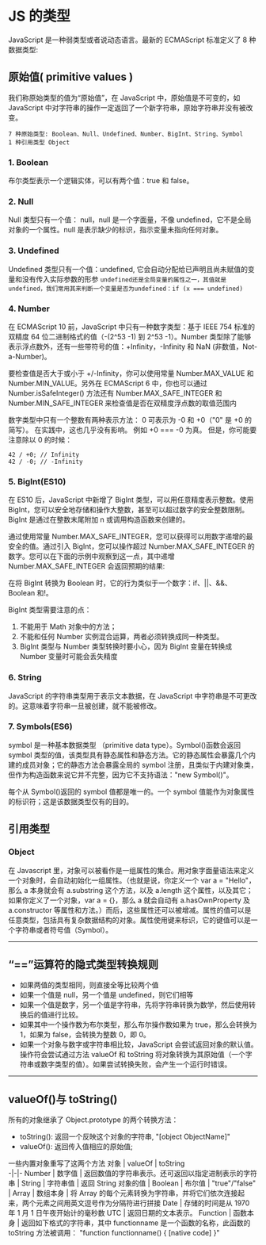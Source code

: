 # JS 的类型

JavaScript 是一种弱类型或者说动态语言。最新的 ECMAScript 标准定义了 8 种数据类型:

## 原始值( primitive values )

我们称原始类型的值为“原始值”，在 JavaScript 中，原始值是不可变的，如 JavaScript 中对字符串的操作一定返回了一个新字符串，原始字符串并没有被改变。

```[js]
7 种原始类型: Boolean、Null、Undefined、Number、BigInt、String、Symbol
1 种引用类型 Object
```

### 1. Boolean

布尔类型表示一个逻辑实体，可以有两个值：true 和 false。

### 2. Null

Null 类型只有一个值： null，null 是一个字面量，不像 undefined，它不是全局对象的一个属性。null 是表示缺少的标识，指示变量未指向任何对象。

### 3. Undefined

Undefined 类型只有一个值：undefined, 它会自动分配给已声明且尚未赋值的变量和没有传入实际参数的形参
`undefined还是全局变量的属性之一，其值就是undefined，我们常用其来判断一个变量是否为undefined：if (x === undefined)`

### 4. Number

在 ECMAScript 10 前，JavaScript 中只有一种数字类型：基于 IEEE 754 标准的双精度 64 位二进制格式的值（-(2^53 -1) 到 2^53 -1）。Number 类型除了能够表示浮点数外，还有一些带符号的值：+Infinity，-Infinity 和 NaN (非数值，Not-a-Number)。

要检查值是否大于或小于 +/-Infinity，你可以使用常量 Number.MAX_VALUE 和 Number.MIN_VALUE。另外在 ECMAScript 6 中，你也可以通过 Number.isSafeInteger() 方法还有 Number.MAX_SAFE_INTEGER 和 Number.MIN_SAFE_INTEGER 来检查值是否在双精度浮点数的取值范围内

数字类型中只有一个整数有两种表示方法： 0 可表示为 -0 和 +0（"0" 是 +0 的简写）。 在实践中，这也几乎没有影响。 例如 +0 === -0 为真。 但是，你可能要注意除以 0 的时候：

```[js]
42 / +0; // Infinity
42 / -0; // -Infinity
```

### 5. BigInt(ES10)

在 ES10 后，JavaScript 中新增了 BigInt 类型，可以用任意精度表示整数。使用 BigInt，您可以安全地存储和操作大整数，甚至可以超过数字的安全整数限制。BigInt 是通过在整数末尾附加 n 或调用构造函数来创建的。

通过使用常量 Number.MAX_SAFE_INTEGER，您可以获得可以用数字递增的最安全的值。通过引入 BigInt，您可以操作超过 Number.MAX_SAFE_INTEGER 的数字。您可以在下面的示例中观察到这一点，其中递增 Number.MAX_SAFE_INTEGER 会返回预期的结果:

在将 BigInt 转换为 Boolean 时，它的行为类似于一个数字：if、||、&&、Boolean 和!。

BigInt 类型需要注意的点：

1. 不能用于 Math 对象中的方法；
2. 不能和任何 Number 实例混合运算，两者必须转换成同一种类型。
3. BigInt 类型与 Number 类型转换时要小心，因为 BigInt 变量在转换成 Number 变量时可能会丢失精度

### 6. String

JavaScript 的字符串类型用于表示文本数据，在 JavaScript 中字符串是不可更改的。这意味着字符串一旦被创建，就不能被修改。

### 7. Symbols(ES6)

symbol 是一种基本数据类型 （primitive data type）。Symbol()函数会返回 symbol 类型的值，该类型具有静态属性和静态方法。它的静态属性会暴露几个内建的成员对象；它的静态方法会暴露全局的 symbol 注册，且类似于内建对象类，但作为构造函数来说它并不完整，因为它不支持语法："new Symbol()"。

每个从 Symbol()返回的 symbol 值都是唯一的。一个 symbol 值能作为对象属性的标识符；这是该数据类型仅有的目的。

## 引用类型

### Object

在 Javascript 里，对象可以被看作是一组属性的集合。用对象字面量语法来定义一个对象时，会自动初始化一组属性。（也就是说，你定义一个 var a = "Hello"，那么 a 本身就会有 a.substring 这个方法，以及 a.length 这个属性，以及其它；如果你定义了一个对象，var a = {}，那么 a 就会自动有 a.hasOwnProperty 及 a.constructor 等属性和方法。）而后，这些属性还可以被增减。属性的值可以是任意类型，包括具有复杂数据结构的对象。属性使用键来标识，它的键值可以是一个字符串或者符号值（Symbol）。

---

## “==”运算符的隐式类型转换规则

- 如果两值的类型相同，则直接全等比较两个值
- 如果一个值是 null，另一个值是 undefined，则它们相等
- 如果一个值是数字，另一个值是字符串，先将字符串转换为数学，然后使用转换后的值进行比较。
- 如果其中一个操作数为布尔类型，那么布尔操作数如果为 true，那么会转换为 1，如果为 false，会转换为整数 0，即 0。
- 如果一个对象与数字或字符串相比较，JavaScript 会尝试返回对象的默认值。操作符会尝试通过方法 valueOf 和 toString 将对象转换为其原始值（一个字符串或数字类型的值）。如果尝试转换失败，会产生一个运行时错误。

---

## valueOf()与 toString()

所有的对象继承了 Object.prototype 的两个转换方法：

- toString(): 返回一个反映这个对象的字符串, "[object ObjectName]"
- valueOf(): 返回传入值相应的原始值;

一些内置对象重写了这两个方法
对象 | valueOf | toString  
-|-|-
Number | 数字值 | 返回数值的字符串表示。还可返回以指定进制表示的字符串 |
String | 字符串值 | 返回 String 对象的值 |
Boolean | 布尔值 | "true"/"false" |
Array | 数组本身 | 将 Array 的每个元素转换为字符串，并将它们依次连接起来，两个元素之间用英文逗号作为分隔符进行拼接
Date | 存储的时间是从 1970 年 1 月 1 日午夜开始计的毫秒数 UTC | 返回日期的文本表示。
Function | 函数本身 | 返回如下格式的字符串，其中 functionname 是一个函数的名称，此函数的 toString 方法被调用： "function functionname() { [native code] }"
